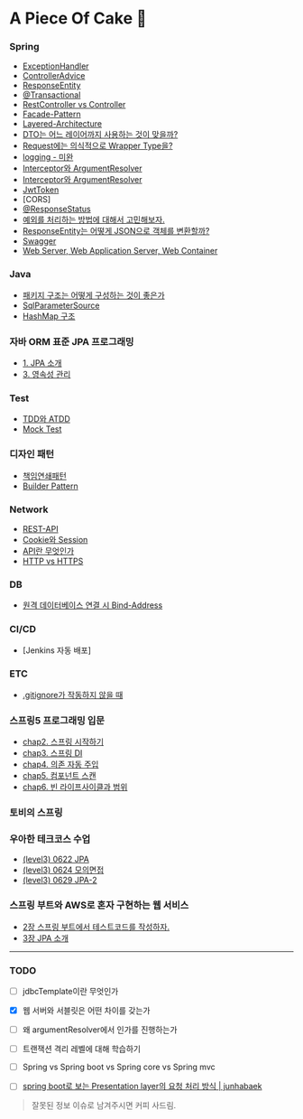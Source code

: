 # A Piece Of Cake 🍰

### Spring
- [ExceptionHandler](./ExceptionHandler.md)
- [ControllerAdvice](./ControllerAdvice.md)
- [ResponseEntity](./ResponseEntity.md)
- [@Transactional](./Transactional.md)
- [RestController vs Controller](./RestController-Controller.md)
- [Facade-Pattern](./Facade-Pattern.md)
- [Layered-Architecture](./Layered-Architecture.md)
- [DTO는 어느 레이어까지 사용하는 것이 맞을까?](./When-To-Use-DTO.md)
- [Request에는 의식적으로 Wrapper Type을?](./Request-With-Wrapper.md)
- [logging - 미완](./logger.md)
- [Interceptor와 ArgumentResolver](./interceptor-argumentResolver.md)
- [Interceptor와 ArgumentResolver](./interceptor-argumentResolver-detail.md)
- [JwtToken](./jwt.md)
- [CORS]
- [@ResponseStatus](./responseStatus-annotation.md)
- [예외를 처리하는 방법에 대해서 고민해보자.](./handle-exception.md)
- [ResponseEntity는 어떻게 JSON으로 객체를 변환할까?](how-to-convert-json-in-response-entity.md)
- [Swagger](./swagger.md)
- [Web Server, Web Application Server, Web Container](./webServer-WAS-Container.md)

### Java
- [패키지 구조는 어떻게 구성하는 것이 좋은가](./package.md)
- [SqlParameterSource](./sqlParameterSource.md)
- [HashMap 구조](./about-hashMap.md)

### 자바 ORM 표준 JPA 프로그래밍
- [1. JPA 소개](chap1-introduce-jpa.md)
- [3. 영속성 관리](chap3-persistence.md)

### Test
- [TDD와 ATDD](./TDD-ATDD.md)
- [Mock Test](./mock-test.md)

### 디자인 패턴
- [책임연쇄패턴](./책임연쇄패턴.md)
- [Builder Pattern](./빌더패턴.md)

### Network
- [REST-API](./REST-API.md)
- [Cookie와 Session](./Cookie-Session.md)
- [API란 무엇인가](./API.md)
- [HTTP vs HTTPS](./Http_Https.md)

### DB
- [원격 데이터베이스 연결 시 Bind-Address](./remote-db-bind-address.md)

### CI/CD
- [Jenkins 자동 배포]

### ETC
- [.gitignore가 작동하지 않을 때](./gitignore-작동하지-않을-때.md)

### 스프링5 프로그래밍 입문
* [chap2. 스프링 시작하기](https://github.com/seovalue/spring5-programming-introduction/blob/seovalue/joanne/chap2.md)
* [chap3. 스프링 DI](https://github.com/seovalue/spring5-programming-introduction/blob/seovalue/joanne/chap3.md)
* [chap4. 의존 자동 주입](https://github.com/seovalue/spring5-programming-introduction/blob/seovalue/joanne/chap4.md)
* [chap5. 컴포넌트 스캔](https://github.com/seovalue/spring5-programming-introduction/blob/seovalue/joanne/chap5.md)
* [chap6. 빈 라이프사이클과 범위](https://github.com/seovalue/spring5-programming-introduction/blob/seovalue/joanne/chap6.md)

### 토비의 스프링


### 우아한 테크코스 수업
* [(level3) 0622 JPA](./0622.md)
* [(level3) 0624 모의면접](./0624.md)
* [(level3) 0629 JPA-2](./0629.md)


### 스프링 부트와 AWS로 혼자 구현하는 웹 서비스
* [2장 스프링 부트에서 테스트코드를 작성하자.](./chap2-springboot-aws.md)
* [3장 JPA 소개](./chap3-springboot-aws.md)


---


### TODO
- [ ] jdbcTemplate이란 무엇인가
- [x] 웹 서버와 서블릿은 어떤 차이를 갖는가 
- [ ] 왜 argumentResolver에서 인가를 진행하는가
- [ ] 트랜잭션 격리 레벨에 대해 학습하기
- [ ] Spring vs Spring boot vs Spring core vs Spring mvc
- [ ] [spring boot로 보는 Presentation layer의 요청 처리 방식 | junhabaek](https://tech.junhabaek.net/%EB%B0%B1%EC%97%94%EB%93%9C-%EC%84%9C%EB%B2%84-%EC%95%84%ED%82%A4%ED%85%8D%EC%B2%98-presentation-layer-1-%EC%9A%94%EC%B2%AD-%EB%B0%A9%EC%8B%9D%EC%97%90-%EB%94%B0%EB%A5%B8-variation-353fe464bdb4#8810)


> 잘못된 정보 이슈로 남겨주시면 커피 사드림.
